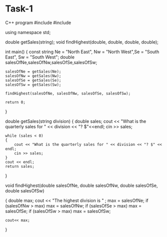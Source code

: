 # Task-1
C++ program
#include <iostream>
#include <string>

using namespace std;

double getSales(string);
void findHighest(double, double, double, double);

int main() 
{
    const string Ne = "North East", Nw = "North West",Se = "South East", Sw = "South West";
    double salesOfNe,salesOfNw,salesOfSe,salesOfSw;
           
    salesOfNe = getSales(Ne);
    salesOfNw = getSales(Nw);
    salesOfSe = getSales(Se);
    salesOfSw = getSales(Sw);

    findHighest(salesOfNe, salesOfNw, salesOfSe, salesOfSw);

    return 0;
}

double getSales(string division)
{
    double sales;
    cout << "What is the quarterly sales for " << division << "? $"<<endl;
    cin >> sales;

    while (sales < 0) 
    {
        cout << "What is the quarterly sales for " << division << "? $" << endl;
        cin >> sales;
    }
    cout << endl;
    return sales;
}

void findHighest(double salesOfNe, double salesOfNw, double salesOfSe, double salesOfSw)

{
    double max;
    cout << "The highest division is " ;
    max = salesOfNe;
    if (salesOfNw > max)
        max = salesOfNw;
    if (salesOfSe > max)
        max = salesOfSe;
    if (salesOfSw > max)
        max = salesOfSw;
  
    cout<< max;
}

